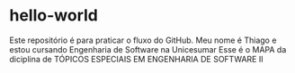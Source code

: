 # hello-world
Este repositório é para praticar o fluxo do GitHub.
Meu nome é Thiago e estou cursando Engenharia de Software na Unicesumar
Esse é o MAPA da diciplina de TÓPICOS ESPECIAIS EM ENGENHARIA DE SOFTWARE II 
